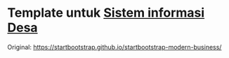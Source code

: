 # Template untuk [Sistem informasi Desa](https://github.com/ataslangit/sistem-informasi-desa)

Original: https://startbootstrap.github.io/startbootstrap-modern-business/
